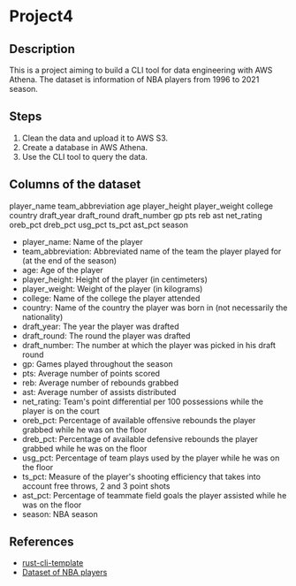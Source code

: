 # Project4

## Description

This is a project aiming to build a CLI tool for data engineering with AWS Athena. The dataset is information of NBA players from 1996 to 2021 season.

## Steps

1. Clean the data and upload it to AWS S3.
2. Create a database in AWS Athena.
3. Use the CLI tool to query the data.

## Columns of the dataset

player_name	team_abbreviation	age	player_height	player_weight	college	country	draft_year	draft_round	draft_number	gp	pts	reb	ast	net_rating	oreb_pct	dreb_pct	usg_pct	ts_pct	ast_pct	season

- player_name: Name of the player
- team_abbreviation: Abbreviated name of the team the player played for (at the end of the season)
- age: Age of the player
- player_height: Height of the player (in centimeters)
- player_weight: Weight of the player (in kilograms)
- college: Name of the college the player attended
- country: Name of the country the player was born in (not necessarily the nationality)
- draft_year: The year the player was drafted
- draft_round: The round the player was drafted
- draft_number: The number at which the player was picked in his draft round
- gp: Games played throughout the season
- pts: Average number of points scored
- reb: Average number of rebounds grabbed
- ast: Average number of assists distributed
- net_rating: Team's point differential per 100 possessions while the player is on the court
- oreb_pct: Percentage of available offensive rebounds the player grabbed while he was on the floor
- dreb_pct: Percentage of available defensive rebounds the player grabbed while he was on the floor
- usg_pct: Percentage of team plays used by the player while he was on the floor
- ts_pct: Measure of the player's shooting efficiency that takes into account free throws, 2 and 3 point shots
- ast_pct: Percentage of teammate field goals the player assisted while he was on the floor
- season: NBA season

## References

* [rust-cli-template](https://github.com/kbknapp/rust-cli-template)
* [Dataset of NBA players](https://www.kaggle.com/datasets/justinas/nba-players-data)
